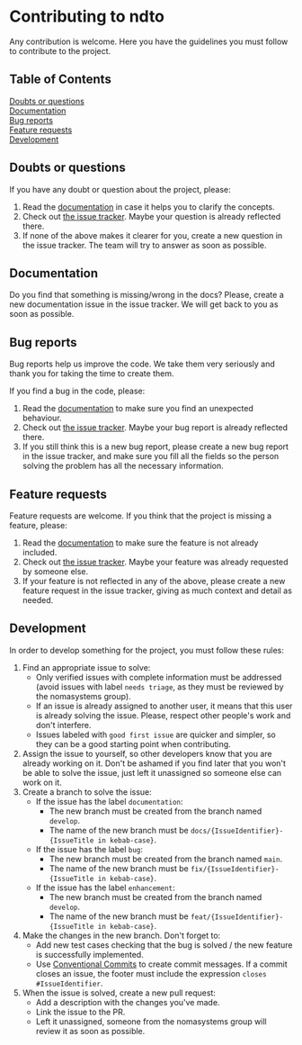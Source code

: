 # Contributing to ndto

Any contribution is welcome. Here you have the guidelines you must follow to contribute to the project.

## Table of Contents  
[Doubts or questions](#doubts-or-questions)  
[Documentation](#documentation)  
[Bug reports](#bug-reports)  
[Feature requests](#feature-requests)  
[Development](#development)

## Doubts or questions

If you have any doubt or question about the project, please:

1. Read the [documentation](README.md) in case it helps you to clarify the concepts.
2. Check out [the issue tracker](https://github.com/nomasystems/ndto/issues?q=is%3Aissue+label%3Aquestion). Maybe your question is already reflected there.
3. If none of the above makes it clearer for you, create a new question in the issue tracker. The team will try to answer as soon as possible.

## Documentation

Do you find that something is missing/wrong in the docs? Please, create a new documentation issue in the issue tracker. We will get back to you as soon as possible.

## Bug reports

Bug reports help us improve the code. We take them very seriously and thank you for taking the time to create them.

If you find a bug in the code, please:
 
1. Read the [documentation](README.md) to make sure you find an unexpected behaviour.
2. Check out [the issue tracker](https://github.com/nomasystems/ndto/issues?q=is%3Aissue+label%3Abug). Maybe your bug report is already reflected there.
3. If you still think this is a new bug report, please create a new bug report in the issue tracker, and make sure you fill all the fields so the person solving the problem has all the necessary information.

## Feature requests

Feature requests are welcome. If you think that the project is missing a feature, please:
 
1. Read the [documentation](README.md) to make sure the feature is not already included.
2. Check out [the issue tracker](https://github.com/nomasystems/ndto/issues?q=is%3Aissue+label%3Aenhancement). Maybe your feature was already requested by someone else.
3. If your feature is not reflected in any of the above, please create a new feature request in the issue tracker, giving as much context and detail as needed.

## Development

In order to develop something for the project, you must follow these rules:

1. Find an appropriate issue to solve:
   * Only verified issues with complete information must be addressed (avoid issues with label `needs triage`, as they must be reviewed by the nomasystems group).
   * If an issue is already assigned to another user, it means that this user is already solving the issue. Please, respect other people's work and don't interfere.
   * Issues labeled with `good first issue` are quicker and simpler, so they can be a good starting point when contributing.
2. Assign the issue to yourself, so other developers know that you are already working on it. Don't be ashamed if you find later that you won't be able to solve the issue, just left it unassigned so someone else can work on it.
3. Create a branch to solve the issue:
   * If the issue has the label `documentation`:
      - The new branch must be created from the branch named `develop`.
      - The name of the new branch must be `docs/{IssueIdentifier}-{IssueTitle in kebab-case}`.
   * If the issue has the label `bug`:
      - The new branch must be created from the branch named `main`.
      - The name of the new branch must be `fix/{IssueIdentifier}-{IssueTitle in kebab-case}`.
   * If the issue has the label `enhancement`:
      - The new branch must be created from the branch named `develop`.
      - The name of the new branch must be `feat/{IssueIdentifier}-{IssueTitle in kebab-case}`.
4. Make the changes in the new branch. Don't forget to:
   * Add new test cases checking that the bug is solved / the new feature is successfully implemented.
   * Use [Conventional Commits](https://www.conventionalcommits.org/en/v1.0.0/) to create commit messages. If a commit closes an issue, the footer must include the expression `closes #IssueIdentifier`.
5. When the issue is solved, create a new pull request:
   * Add a description with the changes you've made.
   * Link the issue to the PR.
   * Left it unassigned, someone from the nomasystems group will review it as soon as possible.
